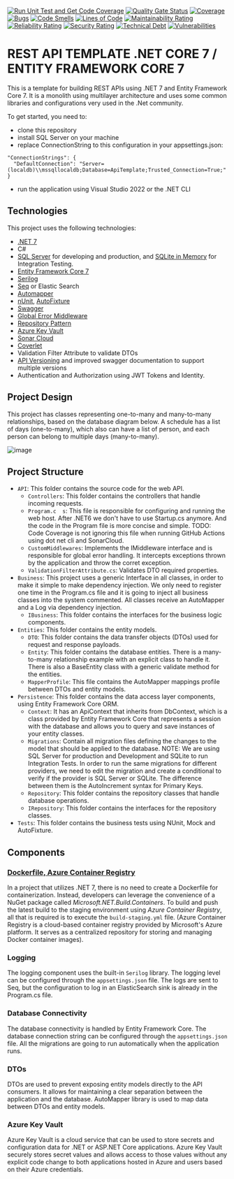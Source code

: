 [![Run Unit Test and Get Code Coverage](https://github.com/taorodrigueswork/authentication-dotnet7/actions/workflows/unit-tests-code-coverage.yml/badge.svg)](https://github.com/taorodrigueswork/authentication-dotnet7/actions/workflows/unit-tests-code-coverage.yml)
[![Quality Gate Status](https://sonarcloud.io/api/project_badges/measure?project=taorodrigueswork_authentication-dotnet7&metric=alert_status)](https://sonarcloud.io/dashboard?id=taorodrigueswork_authentication-dotnet7)
[![Coverage](https://sonarcloud.io/api/project_badges/measure?project=taorodrigueswork_authentication-dotnet7&metric=coverage)](https://sonarcloud.io/dashboard?id=taorodrigueswork_authentication-dotnet7)
[![Bugs](https://sonarcloud.io/api/project_badges/measure?project=taorodrigueswork_authentication-dotnet7&metric=bugs)](https://sonarcloud.io/dashboard?id=taorodrigueswork_authentication-dotnet7)
[![Code Smells](https://sonarcloud.io/api/project_badges/measure?project=taorodrigueswork_authentication-dotnet7&metric=code_smells)](https://sonarcloud.io/dashboard?id=taorodrigueswork_authentication-dotnet7)
[![Lines of Code](https://sonarcloud.io/api/project_badges/measure?project=taorodrigueswork_authentication-dotnet7&metric=ncloc)](https://sonarcloud.io/dashboard?id=taorodrigueswork_authentication-dotnet7)
[![Maintainability Rating](https://sonarcloud.io/api/project_badges/measure?project=taorodrigueswork_authentication-dotnet7&metric=sqale_rating)](https://sonarcloud.io/dashboard?id=taorodrigueswork_authentication-dotnet7)
[![Reliability Rating](https://sonarcloud.io/api/project_badges/measure?project=taorodrigueswork_authentication-dotnet7&metric=reliability_rating)](https://sonarcloud.io/dashboard?id=taorodrigueswork_authentication-dotnet7)
[![Security Rating](https://sonarcloud.io/api/project_badges/measure?project=taorodrigueswork_authentication-dotnet7&metric=security_rating)](https://sonarcloud.io/dashboard?id=taorodrigueswork_authentication-dotnet7)
[![Technical Debt](https://sonarcloud.io/api/project_badges/measure?project=taorodrigueswork_authentication-dotnet7&metric=sqale_index)](https://sonarcloud.io/dashboard?id=taorodrigueswork_authentication-dotnet7)
[![Vulnerabilities](https://sonarcloud.io/api/project_badges/measure?project=taorodrigueswork_authentication-dotnet7&metric=vulnerabilities)](https://sonarcloud.io/dashboard?id=taorodrigueswork_authentication-dotnet7)
 
# REST API TEMPLATE .NET CORE 7 / ENTITY FRAMEWORK CORE 7

This is a template for building REST APIs using .NET 7 and Entity Framework Core 7. It is a monolith using multilayer architecture and uses some common libraries and configurations very used in the .Net community.

To get started, you need to:
- clone this repository
- install SQL Server on your machine
- replace ConnectionString to this configuration in your appsettings.json:

```
"ConnectionStrings": {
  "DefaultConnection": "Server=(localdb)\\mssqllocaldb;Database=ApiTemplate;Trusted_Connection=True;"
}
```
- run the application using Visual Studio 2022 or the .NET CLI 

## Technologies

This project uses the following technologies:
- [.NET 7](https://learn.microsoft.com/en-us/dotnet/core/whats-new/dotnet-7)
- C#
- [SQL Server](https://www.microsoft.com/en-us/sql-server) for developing and production, and [SQLite in Memory](https://www.sqlite.org/index.html) for Integration Testing.
- [Entity Framework Core 7](https://learn.microsoft.com/en-us/ef/core/what-is-new/ef-core-7.0/whatsnew)
- [Serilog](https://serilog.net/)
- [Seq](https://datalust.co/seq) or Elastic Search
- [Automapper](https://automapper.org/)
- [nUnit](https://nunit.org/), [AutoFixture](https://docs.educationsmediagroup.com/unit-testing-csharp/autofixture/quick-glance-at-autofixture)
- [Swagger](https://swagger.io/)
- [Global Error Middleware](https://code-maze.com/global-error-handling-aspnetcore/)
- [Repository Pattern](https://learn.microsoft.com/en-us/dotnet/architecture/microservices/microservice-ddd-cqrs-patterns/infrastructure-persistence-layer-design)
- [Azure Key Vault](https://azure.microsoft.com/en-us/products/key-vault/)
- [Sonar Cloud](https://docs.sonarcloud.io/)
- [Coverlet](https://github.com/coverlet-coverage/coverlet)
- Validation Filter Attribute to validate DTOs
- [API Versioning](https://github.com/dotnet/aspnet-api-versioning/wiki) and improved swagger documentation to support multiple versions
- Authentication and Authorization using JWT Tokens and Identity.

## Project Design

This project has classes representing one-to-many and many-to-many relationships, based on the database diagram below. A schedule has a list of days (one-to-many), which also can have a list of person, and each person can belong to multiple days (many-to-many).

![image](https://github.com/taorodrigueswork/rest-api/assets/135357085/7a48f8a5-9510-412f-9ccf-cef0bae0c7c3)

## Project Structure

- `API`: This folder contains the source code for the web API.
  - `Controllers`: This folder contains the controllers that handle incoming requests.
  - `Program.c	s`: This file is responsible for configuring and running the web host. After .NET6 we don't have to use Startup.cs anymore. And the code in the Program file is more concise and simple. TODO: Code Coverage is not ignoring this file when running GitHub Actions using dot net cli and SonarCloud.
  - `CustomMiddlewares`:  Implements the IMiddleware interface and is responsible for global error handling.  It intercepts exceptions thrown by the application and throw the corret exception. 
  - `ValidationFilterAttribute.cs`:  Validates DTO required properties.
- `Business`: This project uses a generic Interface in all classes, in order to make it simple to make dependency injection. We only need to register one time in the Program.cs file and it is going to inject all business classes into the system commented. All classes receive an AutoMapper and a Log via dependency injection.
  - `IBusiness`: This folder contains the interfaces for the business logic components.
- `Entities`: This folder contains the entity models.
  - `DTO`: This folder contains the data transfer objects (DTOs) used for request and response payloads.
  - `Entity`: This folder contains the database entities. There is a many-to-many relationship example with an explicit class to handle it. There is also a BaseEntity class with a generic validate method for the entities.
  - `MapperProfile`: This file contains the AutoMapper mappings profile between DTOs and entity models.
- `Persistence`: This folder contains the data access layer components, using Entity Framework Core ORM.
  - `Context`: It has an ApiContext that inherits from DbContext, which is a class provided by Entity Framework Core that represents a session with the database and allows you to query and save instances of your entity classes.
  - `Migrations`: Contain all migration files defining the changes to the model that should be applied to the database. NOTE: We are using SQL Server for production and Development and SQLite to run Integration Tests. In order to run the same migrations for different providers, we need to edit the migration and create a conditional to verify if the provider is SQL Server or SQLite. The difference between them is the AutoIncrement syntax for Primary Keys.
  - `Repository`: This folder contains the repository classes that handle database operations.
  - `IRepository`: This folder contains the interfaces for the repository classes.
- `Tests`: This folder contains the business tests using NUnit, Mock and AutoFixture.
	
## Components

### [Dockerfile, Azure Container Registry]([https://github.com/coverlet-coverage/coverlet](https://codewithmukesh.com/blog/built-in-container-support-for-dotnet-7/))
In a project that utilizes .NET 7, there is no need to create a Dockerfile for containerization. Instead, developers can leverage the convenience of a NuGet package called *Microsoft.NET.Build.Containers*. To build and push the latest build to the staging environment using *Azure Container Registry*, all that is required is to execute the `build-staging.yml` file. (Azure Container Registry is a cloud-based container registry provided by Microsoft's Azure platform. It serves as a centralized repository for storing and managing Docker container images).

### Logging

The logging component uses the built-in `Serilog` library. The logging level can be configured through the `appsettings.json` file. The logs are sent to Seq, but the configuration to log in an ElasticSearch sink is already in the Program.cs file.

### Database Connectivity

The database connectivity is handled by Entity Framework Core. The database connection string can be configured through the `appsettings.json` file.
All the migrations are going to run automatically when the application runs.

### DTOs

DTOs are used to prevent exposing entity models directly to the API consumers. It allows for maintaining a clear separation between the application and the database. AutoMapper library is used to map data between DTOs and entity models.

### Azure Key Vault

Azure Key Vault is a cloud service that can be used to store secrets and configuration data for .NET or ASP.NET Core applications. Azure Key Vault securely stores secret values and allows access to those values without any explicit code change to both applications hosted in Azure and users based on their Azure credentials.
